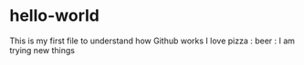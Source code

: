 # hello-world
This is my first file to understand how Github works
I love pizza : beer :
I am trying new things
